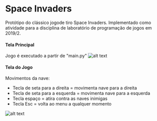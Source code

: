 # Space Invaders

Protótipo do clássico jogode tiro Space Invaders. Implementado como atividade para a disciplina de laboratório de programação de jogos em 2019/2.

#### Tela Principal

Jogo é executado a partir de "main.py"
![alt text](https://github.com/valescamoura/space-invaders/blob/main/space-invaders.jpg?raw=true)

#### Tela do Jogo
Movimentos da nave:
* Tecla de seta para a direita = movimenta nave para a direita
* Tecla de seta para a esquerda = movimenta nave para a esquerda
* Tecla espaço = atira contra as naves inimigas
* Tecla Esc = volta ao menu a qualquer momento

![alt text](https://github.com/valescamoura/space-invaders/blob/main/space-invaders-main.jpg?raw=true)
